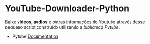 # YouTube-Downloader-Python
Baixe __vídeos, audios__ e outras informações do Youtube através desse pequeno script construído utilizando a _biblioteca Pytube_.

* Pytube [Documentation](https://pytube.io/en/latest/index.html)
